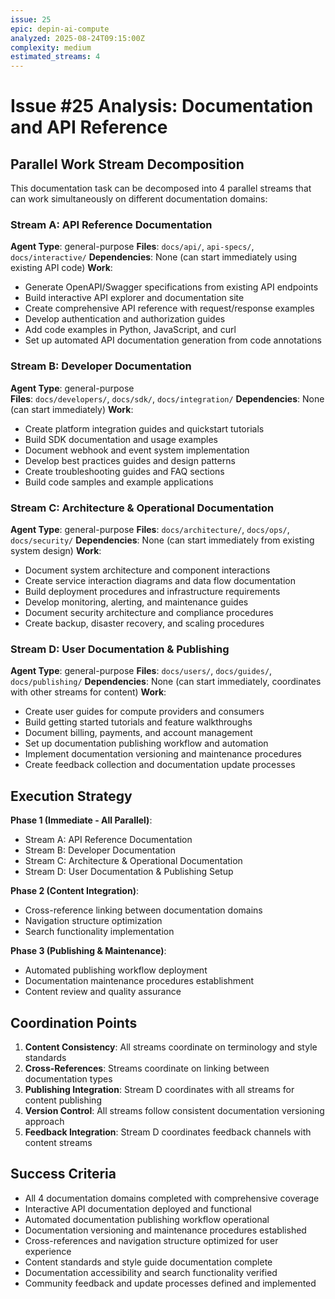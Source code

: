 ```yaml
---
issue: 25
epic: depin-ai-compute
analyzed: 2025-08-24T09:15:00Z
complexity: medium
estimated_streams: 4
---
```


# Issue #25 Analysis: Documentation and API Reference

## Parallel Work Stream Decomposition

This documentation task can be decomposed into 4 parallel streams that can work simultaneously on different documentation domains:

### Stream A: API Reference Documentation
**Agent Type**: general-purpose
**Files**: `docs/api/`, `api-specs/`, `docs/interactive/`
**Dependencies**: None (can start immediately using existing API code)
**Work**:
- Generate OpenAPI/Swagger specifications from existing API endpoints
- Build interactive API explorer and documentation site
- Create comprehensive API reference with request/response examples
- Develop authentication and authorization guides
- Add code examples in Python, JavaScript, and curl
- Set up automated API documentation generation from code annotations

### Stream B: Developer Documentation
**Agent Type**: general-purpose  
**Files**: `docs/developers/`, `docs/sdk/`, `docs/integration/`
**Dependencies**: None (can start immediately)
**Work**:
- Create platform integration guides and quickstart tutorials
- Build SDK documentation and usage examples
- Document webhook and event system implementation
- Develop best practices guides and design patterns
- Create troubleshooting guides and FAQ sections
- Build code samples and example applications

### Stream C: Architecture & Operational Documentation
**Agent Type**: general-purpose
**Files**: `docs/architecture/`, `docs/ops/`, `docs/security/`
**Dependencies**: None (can start immediately from existing system design)
**Work**:
- Document system architecture and component interactions
- Create service interaction diagrams and data flow documentation
- Build deployment procedures and infrastructure requirements
- Develop monitoring, alerting, and maintenance guides
- Document security architecture and compliance procedures
- Create backup, disaster recovery, and scaling procedures

### Stream D: User Documentation & Publishing
**Agent Type**: general-purpose
**Files**: `docs/users/`, `docs/guides/`, `docs/publishing/`
**Dependencies**: None (can start immediately, coordinates with other streams for content)
**Work**:
- Create user guides for compute providers and consumers
- Build getting started tutorials and feature walkthroughs
- Document billing, payments, and account management
- Set up documentation publishing workflow and automation
- Implement documentation versioning and maintenance procedures
- Create feedback collection and documentation update processes

## Execution Strategy

**Phase 1 (Immediate - All Parallel)**:
- Stream A: API Reference Documentation
- Stream B: Developer Documentation  
- Stream C: Architecture & Operational Documentation
- Stream D: User Documentation & Publishing Setup

**Phase 2 (Content Integration)**:
- Cross-reference linking between documentation domains
- Navigation structure optimization
- Search functionality implementation

**Phase 3 (Publishing & Maintenance)**:
- Automated publishing workflow deployment
- Documentation maintenance procedures establishment
- Content review and quality assurance

## Coordination Points

1. **Content Consistency**: All streams coordinate on terminology and style standards
2. **Cross-References**: Streams coordinate on linking between documentation types
3. **Publishing Integration**: Stream D coordinates with all streams for content publishing
4. **Version Control**: All streams follow consistent documentation versioning approach
5. **Feedback Integration**: Stream D coordinates feedback channels with content streams

## Success Criteria

- All 4 documentation domains completed with comprehensive coverage
- Interactive API documentation deployed and functional
- Automated documentation publishing workflow operational
- Documentation versioning and maintenance procedures established
- Cross-references and navigation structure optimized for user experience
- Content standards and style guide documentation complete
- Documentation accessibility and search functionality verified
- Community feedback and update processes defined and implemented